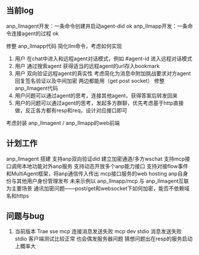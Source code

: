 ## 当前log
anp_llmagent开发：一条命令创建并启动agent-did ok
anp_llmapp开发：一条命令连接agent的过程 ok

修整 anp_llmapp代码 简化llm命令，考虑如何实现 
1. 用户 在chat中进入和远程agent对话模式，例如 #agent-id 进入远程对话模式
2. 用户 通过搜索agent 获得适当的远程agent的url存入bookmark
3. 用户 双向验证远程agent的真实性 考虑简化为消息中附加挑战要求对方agent回复签名验证以及中间加密 两边都能用（get post socket） 
修整 anp_llmagent代码 
1. 用户问题可以通过agent的思考，连接其他agent，获得答案后转发回来
2. 用户的问题可以通过agent的思考，发起多方群聊，优先考虑基于http直接做，反正各方都有resp和req，设计对应接口即可

考虑封装 anp_llmagent / anp_llmapp的web前端


## 计划工作

anp_llmagent 搭建
    支持anp双向验证did 建立加密通道/多方wschat
    支持mcp接口调用本地功能对外anp服务
    支持动态开放多个anp能力接口
    支持对接flow事件和MultiAgent框架，将anp通信传入传出
mcp接口服务的web hosting
anp自身份与其他用户身份管理发布
未来示例以 anp_llmapp/mcp 与 anp_llmagent互联为主要场景
通讯加密问题——post/get和websocket下如何加密，能否不依赖域名和https

## 问题与bug

1. 当前版本
    Trae sse mcp 连接消息发送失败
    mcp dev stdio 消息发送失败
    stdio 客户端测试比较正常 也会偶发服务器问题
    猜想问题出在resp的服务启动上概率大